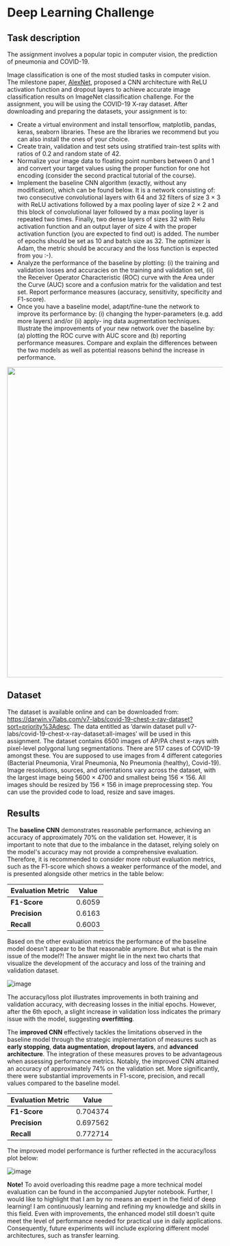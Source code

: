 # Deep Learning Challenge

## Task description
The assignment involves a popular topic in computer vision, the prediction of pneumonia and COVID-19.

Image classification is one of the most studied tasks in computer vision. The milestone paper, [AlexNet](https://proceedings.neurips.cc/paper_files/paper/2012/file/c399862d3b9d6b76c8436e924a68c45b-Paper.pdf), proposed a CNN architecture with ReLU activation function and dropout layers to achieve accurate image classification results on ImageNet classification challenge. For the assignment, you will be using the COVID-19 X-ray dataset.
After downloading and preparing the datasets, your assignment is to:
- Create a virtual environment and install tensorflow, matplotlib, pandas, keras, seaborn libraries. These are the libraries we recommend but you can also install the ones of your choice.
- Create train, validation and test sets using stratified train-test splits with ratios of 0.2 and random state of 42.
- Normalize your image data to floating point numbers between 0 and 1 and convert your target values using the proper function for one hot encoding (consider the second practical tutorial of the course).
- Implement the baseline CNN algorithm (exactly, without any modification), which can be found below. It is a network consisting of: two consecutive convolutional layers with 64 and 32 filters of size 3 × 3 with ReLU activations followed by a max pooling layer of size 2 × 2 and this block of convolutional layer followed by a max pooling layer is repeated two times. Finally, two dense layers of sizes 32 with Relu activation function and an output layer of size 4 with the proper activation function (you are expected to find out) is added. The number of epochs should be set as 10 and batch size as 32. The optimizer is Adam, the metric should be accuracy and the loss function is expected from you :-).
- Analyze the performance of the baseline by plotting: (i) the training and validation losses and accuracies on the training and validation set, (ii) the Receiver Operator Characteristic (ROC) curve with the Area under the Curve (AUC) score and a confusion matrix for the validation and test set. Report performance measures (accuracy, sensitivity, specificity and F1-score).
- Once you have a baseline model, adapt/fine-tune the network to improve its performance by: (i) changing the hyper-parameters (e.g. add more layers) and/or (ii) apply- ing data augmentation techniques. Illustrate the improvements of your new network over the baseline by: (a) plotting the ROC curve with AUC score and (b) reporting performance measures. Compare and explain the differences between the two models as well as potential reasons behind the increase in performance.

<p align="center"> <img width="725" src="https://github.com/nielsxklesper/Deep_Learning_Challenge/assets/150530277/f0a707d5-faf5-4a9f-b4b8-ace3532f45fa"> </p>

## Dataset
The dataset is available online and can be downloaded from:
https://darwin.v7labs.com/v7-labs/covid-19-chest-x-ray-dataset?sort=priority%3Adesc.
The data entitled as ’darwin dataset pull v7-labs/covid-19-chest-x-ray-dataset:all-images’ will be used in this assignment.
The dataset contains 6500 images of AP/PA chest x-rays with pixel-level polygonal lung segmentations. There are 517 cases of COVID-19 amongst these. You are supposed to use images from 4 different categories (Bacterial Pneumonia, Viral Pneumonia, No Pneumonia (healthy), Covid-19).
Image resolutions, sources, and orientations vary across the dataset, with the largest image being 5600 × 4700 and smallest being 156 × 156. All images should be resized by 156 × 156 in image preprocessing step. You can use the provided code to load, resize and save images.

## Results 

The **baseline CNN** demonstrates reasonable performance, achieving an accuracy of approximately 70% on the validation set. However, it is important to note that due to the imbalance in the dataset, relying solely on the model's accuracy may not provide a comprehensive evaluation. Therefore, it is recommended to consider more robust evaluation metrics, such as the F1-score which shows a weaker performance of the model, and is presented alongside other metrics in the table below:
<div align="center">
  
| Evaluation Metric  | Value        |
|--------------------|--------------|
| **F1-Score**       | 0.6059       |
| **Precision**      | 0.6163       |
| **Recall**         | 0.6003       |

</div>

Based on the other evaluation metrics the performance of the baseline model doesn't appear to be that reasonable anymore. But what is the main issue of the model?! The answer might lie in the next two charts that visualize the development of the accuracy and loss of the training and validation dataset.

![image](https://github.com/nielsxklesper/Deep_Learning_Challenge/assets/150530277/be6846fb-2810-4802-aed1-bd757543aa29)

The accuracy/loss plot illustrates improvements in both training and validation accuracy, with decreasing losses in the initial epochs. However, after the 6th epoch, a slight increase in validation loss indicates the primary issue with the model, suggesting **overfitting**.

The **improved CNN** effectively tackles the limitations observed in the baseline model through the strategic implementation of measures such as **early stopping**, **data augmentation**, **dropout layers**, and **advanced architecture**. The integration of these measures proves to be advantageous when assessing performance metrics. Notably, the improved CNN attained an accuracy of approximately 74% on the validation set. More significantly, there were substantial improvements in F1-score, precision, and recall values compared to the baseline model.

<div align="center">
  
| Evaluation Metric  | Value        |
|--------------------|--------------|
| **F1-Score**       | 0.704374     |
| **Precision**      | 0.697562	    |
| **Recall**         | 0.772714     |

</div>

The improved model performance is further reflected in the accuracy/loss plot below:

![image](https://github.com/nielsxklesper/Deep_Learning_Challenge/assets/150530277/73a1659c-9c8f-4946-b0ba-41f1c5344087)

**Note!** To avoid overloading this readme page a more technical model evaluation can be found in the accompanied Jupyter notebook. Further, I would like to highlight that I am by no means an expert in the field of deep learning! I am continuously learning and refining my knowledge and skills in this field. Even with improvements, the enhanced model still doesn't quite meet the level of performance needed for practical use in daily applications. Consequently, future experiments will include exploring different model architectures, such as transfer learning.
